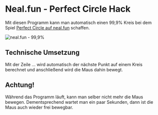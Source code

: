 # Neal.fun - Perfect Circle Hack
Mit diesen Programm kann man automatisch einen 99,9% Kreis bei dem Spiel [Perfect Circle auf neal.fun](https://neal.fun/perfect-circle/) schaffen. 

![neal.fun - 99,9%](https://ibb.co/Bj223ws)

## Technische Umsetzung
Mit der Zeile ... wird automatisch der nächste Punkt auf einem Kreis berechnet und anschließend wird die Maus dahin bewegt. 


## Achtung! 
Während das Programm läuft, kann man selber nicht mehr die Maus bewegen.
Dementsprechend wartet man ein paar Sekunden, dann ist die Maus auch wieder frei bewegbar.
